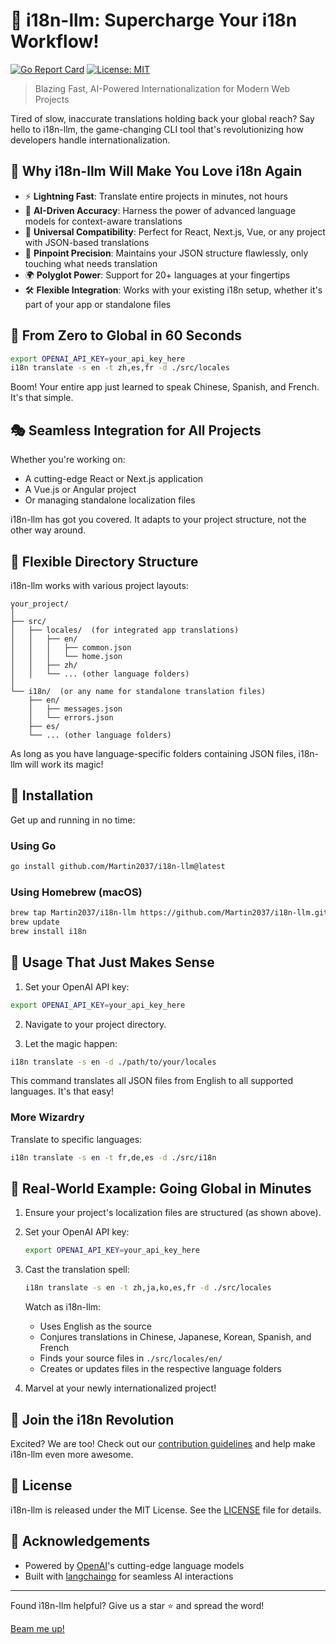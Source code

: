 # 🚀 i18n-llm: Supercharge Your i18n Workflow!

[![Go Report Card](https://goreportcard.com/badge/github.com/Martin2037/i18n-llm)](https://goreportcard.com/report/github.com/Martin2037/i18n-llm)
[![License: MIT](https://img.shields.io/badge/License-MIT-yellow.svg)](https://opensource.org/licenses/MIT)

> Blazing Fast, AI-Powered Internationalization for Modern Web Projects

Tired of slow, inaccurate translations holding back your global reach? Say hello to i18n-llm, the game-changing CLI tool that's revolutionizing how developers handle internationalization.

## 🌟 Why i18n-llm Will Make You Love i18n Again

- ⚡️ **Lightning Fast**: Translate entire projects in minutes, not hours
- 🧠 **AI-Driven Accuracy**: Harness the power of advanced language models for context-aware translations
- 🔀 **Universal Compatibility**: Perfect for React, Next.js, Vue, or any project with JSON-based translations
- 🎯 **Pinpoint Precision**: Maintains your JSON structure flawlessly, only touching what needs translation
- 🌍 **Polyglot Power**: Support for 20+ languages at your fingertips
- 🛠 **Flexible Integration**: Works with your existing i18n setup, whether it's part of your app or standalone files

## 🚀 From Zero to Global in 60 Seconds

```bash
export OPENAI_API_KEY=your_api_key_here
i18n translate -s en -t zh,es,fr -d ./src/locales
```

Boom! Your entire app just learned to speak Chinese, Spanish, and French. It's that simple.

## 🎭 Seamless Integration for All Projects

Whether you're working on:
- A cutting-edge React or Next.js application
- A Vue.js or Angular project
- Or managing standalone localization files

i18n-llm has got you covered. It adapts to your project structure, not the other way around.

## 📁 Flexible Directory Structure

i18n-llm works with various project layouts:

```
your_project/
│
├── src/
│   ├── locales/  (for integrated app translations)
│   │   ├── en/
│   │   │   ├── common.json
│   │   │   └── home.json
│   │   ├── zh/
│   │   └── ... (other language folders)
│
└── i18n/  (or any name for standalone translation files)
    ├── en/
    │   ├── messages.json
    │   └── errors.json
    ├── es/
    └── ... (other language folders)
```

As long as you have language-specific folders containing JSON files, i18n-llm will work its magic!

## 🚀 Installation

Get up and running in no time:

### Using Go

```bash
go install github.com/Martin2037/i18n-llm@latest
```

### Using Homebrew (macOS)

```bash
brew tap Martin2037/i18n-llm https://github.com/Martin2037/i18n-llm.git
brew update
brew install i18n
```

## 🔧 Usage That Just Makes Sense

1. Set your OpenAI API key:

```bash
export OPENAI_API_KEY=your_api_key_here
```

2. Navigate to your project directory.

3. Let the magic happen:

```bash
i18n translate -s en -d ./path/to/your/locales
```

This command translates all JSON files from English to all supported languages. It's that easy!

### More Wizardry

Translate to specific languages:
```bash
i18n translate -s en -t fr,de,es -d ./src/i18n
```

## 🚀 Real-World Example: Going Global in Minutes

1. Ensure your project's localization files are structured (as shown above).

2. Set your OpenAI API key:
   ```bash
   export OPENAI_API_KEY=your_api_key_here
   ```

3. Cast the translation spell:
   ```bash
   i18n translate -s en -t zh,ja,ko,es,fr -d ./src/locales
   ```

   Watch as i18n-llm:
   - Uses English as the source
   - Conjures translations in Chinese, Japanese, Korean, Spanish, and French
   - Finds your source files in `./src/locales/en/`
   - Creates or updates files in the respective language folders

4. Marvel at your newly internationalized project!

## 🤝 Join the i18n Revolution

Excited? We are too! Check out our [contribution guidelines](CONTRIBUTING.md) and help make i18n-llm even more awesome.

## 📄 License

i18n-llm is released under the MIT License. See the [LICENSE](LICENSE) file for details.

## 🙏 Acknowledgements

- Powered by [OpenAI](https://openai.com/)'s cutting-edge language models
- Built with [langchaingo](https://github.com/tmc/langchaingo) for seamless AI interactions

---

Found i18n-llm helpful? Give us a star ⭐️ and spread the word!

[Beam me up!](#i18n-llm-supercharge-your-i18n-workflow)